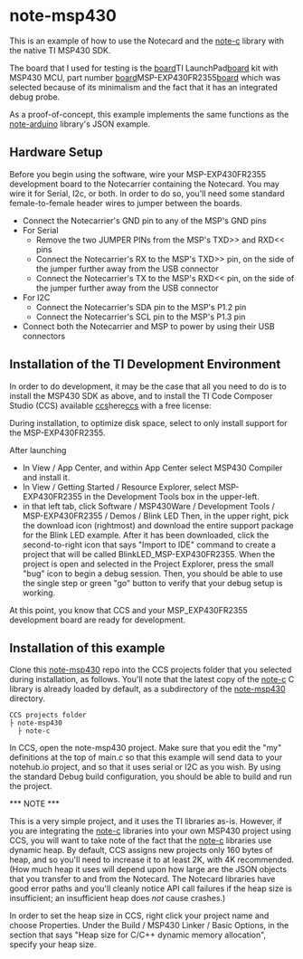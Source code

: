 # note-msp430

This is an example of how to use the Notecard and the [note-c][note-c] library
with the native TI MSP430 SDK.

The board that I used for testing is the [board]TI LaunchPad[board] kit with MSP430 MCU, part number
[board]MSP-EXP430FR2355[board] which was selected because of its minimalism and the fact that it has
an integrated debug probe.

As a proof-of-concept, this example implements the same functions as the
[note-arduino][note-arduino] library's JSON example.

## Hardware Setup

Before you begin using the software, wire your MSP-EXP430FR2355 development board to the Notecarrier containing
the Notecard.  You may wire it for Serial, I2c, or both.  In order to do so, you'll need some standard female-to-female
header wires to jumper between the boards.
- Connect the Notecarrier's GND pin to any of the MSP's GND pins
- For Serial
  - Remove the two JUMPER PINs from the MSP's TXD>> and RXD<< pins
  - Connect the Notecarrier's RX to the MSP's TXD>> pin, on the side of the jumper further away from the USB connector
  - Connect the Notecarrier's TX to the MSP's RXD<< pin, on the side of the jumper further away from the USB connector
- For I2C
  - Connect the Notecarrier's SDA pin to the MSP's P1.2 pin
  - Connect the Notecarrier's SCL pin to the MSP's P1.3 pin
- Connect both the Notecarrier and MSP to power by using their USB connectors

## Installation of the TI Development Environment

In order to do development, it may be the case that all you need to do is to install the MSP430 SDK as above,
and to install the TI Code Composer Studio (CCS) available [ccs]here[ccs] with a free license:

During installation, to optimize disk space, select to only install support for the MSP-EXP430FR2355.

After launching
- In View / App Center, and within App Center select MSP430 Compiler and install it.
- In View / Getting Started / Resource Explorer, select MSP-EXP430FR2355 in the Development Tools box in the upper-left.
- in that left tab, click Software / MSP430Ware / Development Tools / MSP-EXP430FR2355 / Demos / Blink LED
  Then, in the upper right, pick the download icon (rightmost) and download the entire support package for the
  Blink LED example.  After it has been downloaded, click the second-to-right icon that says "Import to IDE"
  command to create a project that will be called BlinkLED_MSP-EXP430FR2355.  When the project is open and
  selected in the Project Explorer, press the small "bug" icon to begin a debug session.  Then, you should be
  able to use the single step or green "go" button to verify that your debug setup is working.

At this point, you know that CCS and your MSP_EXP430FR2355 development board are ready for development.

## Installation of this example

Clone this [note-msp430][note-msp430] repo into the CCS projects folder that you selected during
installation, as follows.  You'll note that the latest copy of the [note-c][note-c] C library is already
loaded by default, as a subdirectory of the [note-msp430][note-msp430] directory.

```
CCS projects folder
├ note-msp430  
  ├ note-c  
```

In CCS, open the note-msp430 project.  Make sure that you edit the "my" definitions at the top of main.c
so that this example will send data to your notehub.io project, and so that it uses serial or I2C as you wish.
By using the standard Debug build configuration, you should be able to build and run the project.

*** NOTE ***

This is a very simple project, and it uses the TI libraries as-is.  However, if you are integrating the
[note-c][note-c] libraries into your own MSP430 project using CCS, you will want to take note of the fact
that the [note-c][note-c] libraries use dynamic heap.  By default, CCS assigns new projects only 160 bytes
of heap, and so you'll need to increase it to at least 2K, with 4K recommended.  (How much heap it uses
will depend upon how large are the JSON objects that you transfer to and from the Notecard.  The Notecard
libraries have good error paths and you'll cleanly notice API call failures if the heap size is insufficient;
an insufficient heap does *not* cause crashes.)

In order to set the heap size in CCS, right click your project name and choose Properties.  Under the
Build / MSP430 Linker / Basic Options, in the section that says "Heap size for C/C++ dynamic memory allocation",
specify your heap size.

[note-msp430]: https://github.com/blues/note-msp430
[note-c]: https://github.com/blues/note-c
[note-arduino]: https://github.com/blues/note-arduino
[ccs]: http://www.ti.com/tool/CCSTUDIO
[board]: http://www.ti.com/tool/MSP-EXP430FR2355